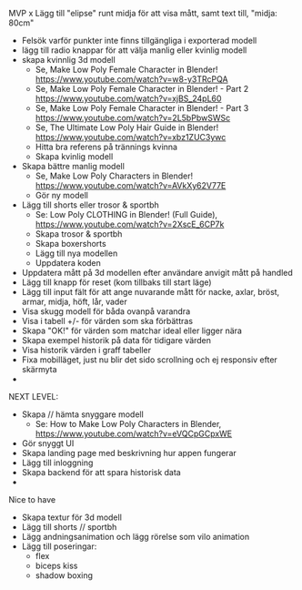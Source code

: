 MVP
x Lägg till "elipse" runt midja för att visa mått, samt text till, "midja: 80cm"
- Felsök varför punkter inte finns tillgängliga i exporterad modell
- lägg till radio knappar för att välja manlig eller kvinlig modell
- skapa kvinnlig 3d modell
  - Se, Make Low Poly Female Character in Blender! https://www.youtube.com/watch?v=w8-y3TRcPQA
  - Se, Make Low Poly Female Character in Blender! - Part 2 https://www.youtube.com/watch?v=xjBS_24pL60
  - Se, Make Low Poly Female Character in Blender! - Part 3 https://www.youtube.com/watch?v=2L5bPbwSWSc
  - Se, The Ultimate Low Poly Hair Guide in Blender! https://www.youtube.com/watch?v=xbz1ZUC3ywc
  - Hitta bra referens på trännings kvinna
  - Skapa kvinlig modell
- Skapa bättre manlig modell
  - Se, Make Low Poly Characters in Blender! https://www.youtube.com/watch?v=AVkXy62V77E
  - Gör ny modell
- Lägg till shorts eller trosor & sportbh
  - Se: Low Poly CLOTHING in Blender! (Full Guide), https://www.youtube.com/watch?v=2XscE_6CP7k
  - Skapa trosor & sportbh
  - Skapa boxershorts
  - Lägg till nya modellen
  - Uppdatera koden
- Uppdatera mått på 3d modellen efter användare anvigit mått på handled
- Lägg till knapp för reset (kom tillbaks till start läge)
- Lägg till input fält för att ange nuvarande mått för nacke, axlar, bröst, armar, midja, höft, lår, vader
- Visa skugg modell för båda ovanpå varandra
- Visa i tabell +/- för värden som ska förbättras
- Skapa "OK!" för värden som matchar ideal eller ligger nära
- Skapa exempel historik på data för tidigare värden
- Visa historik värden i graff tabeller
- Fixa mobilläget, just nu blir det sido scrollning och ej responsiv efter skärmyta
- 

NEXT LEVEL:
- Skapa // hämta snyggare modell
  - Se: How to Make Low Poly Characters in Blender, https://www.youtube.com/watch?v=eVQCpGCpxWE
- Gör snyggt UI
- Skapa landing page med beskrivning hur appen fungerar
- Lägg till inloggning
- Skapa backend för att spara historisk data
- 

Nice to have
- Skapa textur för 3d modell
- Lägg till shorts // sportbh
- Lägg andningsanimation och lägg rörelse som vilo animation
- Lägg till poseringar: 
  - flex 
  - biceps kiss
  - shadow boxing
